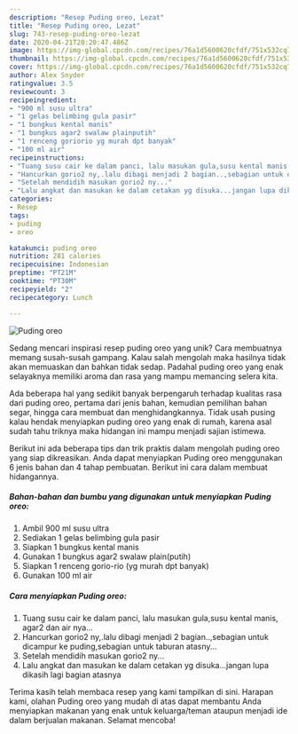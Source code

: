 ```yaml
---
description: "Resep Puding oreo, Lezat"
title: "Resep Puding oreo, Lezat"
slug: 743-resep-puding-oreo-lezat
date: 2020-04-21T20:20:47.486Z
image: https://img-global.cpcdn.com/recipes/76a1d5600620cfdf/751x532cq70/puding-oreo-foto-resep-utama.jpg
thumbnail: https://img-global.cpcdn.com/recipes/76a1d5600620cfdf/751x532cq70/puding-oreo-foto-resep-utama.jpg
cover: https://img-global.cpcdn.com/recipes/76a1d5600620cfdf/751x532cq70/puding-oreo-foto-resep-utama.jpg
author: Alex Snyder
ratingvalue: 3.5
reviewcount: 3
recipeingredient:
- "900 ml susu ultra"
- "1 gelas belimbing gula pasir"
- "1 bungkus kental manis"
- "1 bungkus agar2 swalaw plainputih"
- "1 renceng goriorio yg murah dpt banyak"
- "100 ml air"
recipeinstructions:
- "Tuang susu cair ke dalam panci, lalu masukan gula,susu kental manis, agar2 dan air nya..."
- "Hancurkan gorio2 ny,.lalu dibagi menjadi 2 bagian..,sebagian untuk dicampur ke puding,sebagian untuk taburan atasny..."
- "Setelah mendidih masukan gorio2 ny..."
- "Lalu angkat dan masukan ke dalam cetakan yg disuka...jangan lupa dikasih lagi bagian atasnya"
categories:
- Resep
tags:
- puding
- oreo

katakunci: puding oreo 
nutrition: 281 calories
recipecuisine: Indonesian
preptime: "PT21M"
cooktime: "PT30M"
recipeyield: "2"
recipecategory: Lunch

---
```



![Puding oreo](https://img-global.cpcdn.com/recipes/76a1d5600620cfdf/751x532cq70/puding-oreo-foto-resep-utama.jpg)

Sedang mencari inspirasi resep puding oreo yang unik? Cara membuatnya memang susah-susah gampang. Kalau salah mengolah maka hasilnya tidak akan memuaskan dan bahkan tidak sedap. Padahal puding oreo yang enak selayaknya memiliki aroma dan rasa yang mampu memancing selera kita.

Ada beberapa hal yang sedikit banyak berpengaruh terhadap kualitas rasa dari puding oreo, pertama dari jenis bahan, kemudian pemilihan bahan segar, hingga cara membuat dan menghidangkannya. Tidak usah pusing kalau hendak menyiapkan puding oreo yang enak di rumah, karena asal sudah tahu triknya maka hidangan ini mampu menjadi sajian istimewa.




Berikut ini ada beberapa tips dan trik praktis dalam mengolah puding oreo yang siap dikreasikan. Anda dapat menyiapkan Puding oreo menggunakan 6 jenis bahan dan 4 tahap pembuatan. Berikut ini cara dalam membuat hidangannya.

<!--inarticleads1-->

##### Bahan-bahan dan bumbu yang digunakan untuk menyiapkan Puding oreo:

1. Ambil 900 ml susu ultra
1. Sediakan 1 gelas belimbing gula pasir
1. Siapkan 1 bungkus kental manis
1. Gunakan 1 bungkus agar2 swalaw plain(putih)
1. Siapkan 1 renceng gorio-rio (yg murah dpt banyak)
1. Gunakan 100 ml air




<!--inarticleads2-->

##### Cara menyiapkan Puding oreo:

1. Tuang susu cair ke dalam panci, lalu masukan gula,susu kental manis, agar2 dan air nya...
1. Hancurkan gorio2 ny,.lalu dibagi menjadi 2 bagian..,sebagian untuk dicampur ke puding,sebagian untuk taburan atasny...
1. Setelah mendidih masukan gorio2 ny...
1. Lalu angkat dan masukan ke dalam cetakan yg disuka...jangan lupa dikasih lagi bagian atasnya




Terima kasih telah membaca resep yang kami tampilkan di sini. Harapan kami, olahan Puding oreo yang mudah di atas dapat membantu Anda menyiapkan makanan yang enak untuk keluarga/teman ataupun menjadi ide dalam berjualan makanan. Selamat mencoba!
